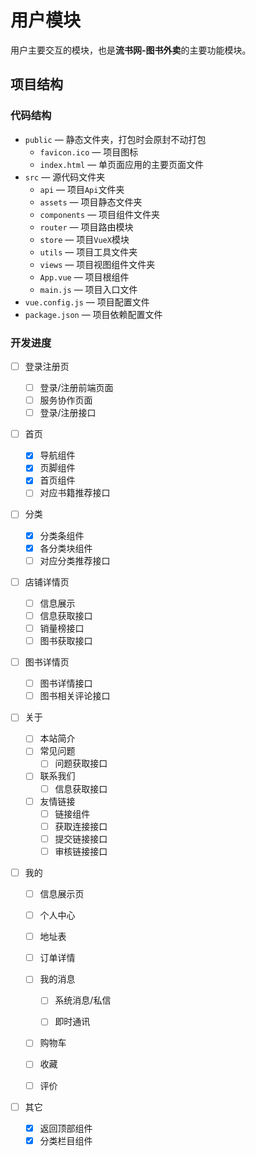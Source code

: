 # 用户模块

用户主要交互的模块，也是**流书网-图书外卖**的主要功能模块。

## 项目结构

### 代码结构

- `public` — 静态文件夹，打包时会原封不动打包
  - `favicon.ico` — 项目图标
  - `index.html` — 单页面应用的主要页面文件
- `src` — 源代码文件夹
  - `api` — 项目`Api`文件夹
  - `assets` — 项目静态文件夹
  - `components` — 项目组件文件夹
  - `router` — 项目路由模块
  - `store` — 项目`VueX`模块
  - `utils` — 项目工具文件夹
  - `views` — 项目视图组件文件夹
  - `App.vue` — 项目根组件
  - `main.js` — 项目入口文件
- `vue.config.js` — 项目配置文件
- `package.json` — 项目依赖配置文件

### 开发进度

- [ ] 登录注册页
  - [ ] 登录/注册前端页面
  - [ ] 服务协作页面
  - [ ] 登录/注册接口
- [ ] 首页
  - [x] 导航组件
  - [x] 页脚组件
  - [x] 首页组件
  - [ ] 对应书籍推荐接口
- [ ] 分类
  - [x] 分类条组件
  - [x] 各分类块组件
  - [ ] 对应分类推荐接口
- [ ] 店铺详情页
  - [ ] 信息展示
  - [ ] 信息获取接口
  - [ ] 销量榜接口
  - [ ] 图书获取接口
- [ ] 图书详情页

  - [ ] 图书详情接口
  - [ ] 图书相关评论接口
- [ ] 关于

  - [ ] 本站简介
  - [ ] 常见问题
    - [ ] 问题获取接口
  - [ ] 联系我们
    - [ ] 信息获取接口
  - [ ] 友情链接
    - [ ] 链接组件
    - [ ] 获取连接接口
    - [ ] 提交链接接口
    - [ ] 审核链接接口
- [ ] 我的

  - [ ] 信息展示页

  - [ ] 个人中心

  - [ ] 地址表

  - [ ] 订单详情

  - [ ] 我的消息

    - [ ] 系统消息/私信

    - [ ] 即时通讯

  - [ ] 购物车

  - [ ] 收藏

  - [ ] 评价
- [ ] 其它
  - [x] 返回顶部组件
  - [x] 分类栏目组件
